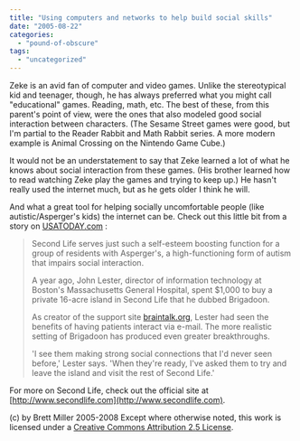 ```yaml
---
title: "Using computers and networks to help build social skills"
date: "2005-08-22"
categories: 
  - "pound-of-obscure"
tags: 
  - "uncategorized"
---
```


Zeke is an avid fan of computer and video games. Unlike the stereotypical kid and teenager, though, he has always preferred what you might call "educational" games. Reading, math, etc. The best of these, from this parent's point of view, were the ones that also modeled good social interaction between characters. (The Sesame Street games were good, but I'm partial to the Reader Rabbit and Math Rabbit series. A more modern example is Animal Crossing on the Nintendo Game Cube.)  
  
It would not be an understatement to say that Zeke learned a lot of what he knows about social interaction from these games. (His brother learned how to read watching Zeke play the games and trying to keep up.) He hasn't really used the internet much, but as he gets older I think he will.  
  
And what a great tool for helping socially uncomfortable people (like autistic/Asperger's kids) the internet can be. Check out this little bit from a story on [USATODAY.com](http://www.usatoday.com/life/lifestyle/2005-08-21-virtual-utopia_x.htm) :

> Second Life serves just such a self-esteem boosting function for a group of residents with Asperger's, a high-functioning form of autism that impairs social interaction.  
>   
> A year ago, John Lester, director of information technology at Boston's Massachusetts General Hospital, spent $1,000 to buy a private 16-acre island in Second Life that he dubbed Brigadoon.  
>   
> As creator of the support site [braintalk.org](http://braintalk.org), Lester had seen the benefits of having patients interact via e-mail. The more realistic setting of Brigadoon has produced even greater breakthroughs.  
>   
> 'I see them making strong social connections that I'd never seen before,' Lester says. 'When they're ready, I've asked them to try and leave the island and visit the rest of Second Life.'

For more on Second Life, check out the official site at [http://www.secondlife.com](http://www.secondlife.com).

(c) by Brett Miller 2005-2008 Except where otherwise noted, this work is licensed under a [Creative Commons Attribution 2.5 License](http://creativecommons.org/licenses/by/2.5/).
